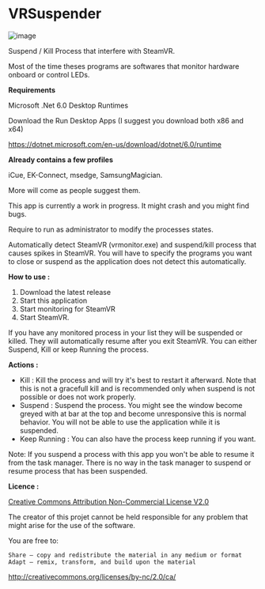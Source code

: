 # VRSuspender

![image](https://user-images.githubusercontent.com/3161577/148846714-8cc1e2a4-778b-4b62-85b3-c171eeb88904.png)

Suspend / Kill Process that interfere with SteamVR. 

Most of the time theses programs are softwares that monitor hardware onboard or control LEDs.

<b> Requirements </b>

Microsoft .Net 6.0 Desktop Runtimes

Download the Run Desktop Apps (I suggest you download both x86 and x64)

https://dotnet.microsoft.com/en-us/download/dotnet/6.0/runtime

<b> Already contains a few profiles </b>

iCue, EK-Connect, msedge, SamsungMagician.

More will come as people suggest them.

This app is currently a work in progress. It might crash and you might find bugs.

Require to run as administrator to modify the processes states.

Automatically detect SteamVR (vrmonitor.exe) and suspend/kill process that causes spikes in SteamVR. You will have to specify the programs you want to close or suspend as the application does not detect this automatically.

<b> How to use : </b>

1. Download the latest release 
2. Start this application
3. Start monitoring for SteamVR 
4. Start SteamVR. 
 
If you have any monitored process in your list they will be suspended or killed. They will automatically resume after you exit SteamVR.
You can either Suspend, Kill or keep Running the process.

<b>Actions :</b>

- Kill : Kill the process and will try it's best to restart it afterward. Note that this is not a gracefull kill and is recommended only when suspend is not possible or does not work properly.
- Suspend : Suspend the process. You might see the window become greyed with at bar at the top and become unresponsive this is normal behavior. You will not be able to use the application while it is suspended.
- Keep Running : You can also have the process keep running if you want.

Note: If you suspend a process with this app you won't be able to resume it from the task manager. There is no way in the task manager to suspend or resume process that has been suspended.

<b>Licence : </b>

[Creative Commons Attribution Non-Commercial License V2.0](https://creativecommons.org/licenses/by-nc/2.0/)

The creator of this projet cannot be held responsible for any problem that might arise for the use of the software.

You are free to:

    Share — copy and redistribute the material in any medium or format
    Adapt — remix, transform, and build upon the material 

http://creativecommons.org/licenses/by-nc/2.0/ca/
